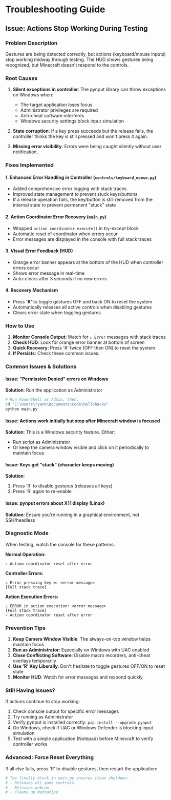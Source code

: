 # Troubleshooting Guide

## Issue: Actions Stop Working During Testing

### Problem Description
Gestures are being detected correctly, but actions (keyboard/mouse inputs) stop working midway through testing. The HUD shows gestures being recognized, but Minecraft doesn't respond to the controls.

### Root Causes
1. **Silent exceptions in controller**: The pynput library can throw exceptions on Windows when:
   - The target application loses focus
   - Administrator privileges are required
   - Anti-cheat software interferes
   - Windows security settings block input simulation

2. **State corruption**: If a key press succeeds but the release fails, the controller thinks the key is still pressed and won't press it again.

3. **Missing error visibility**: Errors were being caught silently without user notification.

### Fixes Implemented

#### 1. Enhanced Error Handling in Controller (`controls/keyboard_mouse.py`)
- Added comprehensive error logging with stack traces
- Improved state management to prevent stuck keys/buttons
- If a release operation fails, the key/button is still removed from the internal state to prevent permanent "stuck" state

#### 2. Action Coordinator Error Recovery (`main.py`)
- Wrapped `action_coordinator.execute()` in try-except block
- Automatic reset of coordinator when errors occur
- Error messages are displayed in the console with full stack traces

#### 3. Visual Error Feedback (HUD)
- Orange error banner appears at the bottom of the HUD when controller errors occur
- Shows error message in real-time
- Auto-clears after 3 seconds if no new errors

#### 4. Recovery Mechanism
- Press **'R'** to toggle gestures OFF and back ON to reset the system
- Automatically releases all active controls when disabling gestures
- Clears error state when toggling gestures

### How to Use

1. **Monitor Console Output**: Watch for `⚠ Error` messages with stack traces
2. **Check HUD**: Look for orange error banner at bottom of screen
3. **Quick Recovery**: Press 'R' twice (OFF then ON) to reset the system
4. **If Persists**: Check these common issues:

### Common Issues & Solutions

#### Issue: "Permission Denied" errors on Windows
**Solution**: Run the application as Administrator
```bash
# Run PowerShell as Admin, then:
cd "C:\Users\ryank\Documents\Code\hellohacks"
python main.py
```

#### Issue: Actions work initially but stop after Minecraft window is focused
**Solution**: This is a Windows security feature. Either:
- Run script as Administrator
- Or keep the camera window visible and click on it periodically to maintain focus

#### Issue: Keys get "stuck" (character keeps moving)
**Solution**: 
1. Press 'R' to disable gestures (releases all keys)
2. Press 'R' again to re-enable

#### Issue: pynput errors about X11 display (Linux)
**Solution**: Ensure you're running in a graphical environment, not SSH/headless

### Diagnostic Mode

When testing, watch the console for these patterns:

**Normal Operation:**
```
✓ Action coordinator reset after error
```

**Controller Errors:**
```
⚠ Error pressing key w: <error message>
[Full stack trace]
```

**Action Execution Errors:**
```
⚠ ERROR in action execution: <error message>
[Full stack trace]
✓ Action coordinator reset after error
```

### Prevention Tips

1. **Keep Camera Window Visible**: The always-on-top window helps maintain focus
2. **Run as Administrator**: Especially on Windows with UAC enabled
3. **Close Conflicting Software**: Disable macro recorders, anti-cheat overlays temporarily
4. **Use 'R' Key Liberally**: Don't hesitate to toggle gestures OFF/ON to reset state
5. **Monitor HUD**: Watch for error messages and respond quickly

### Still Having Issues?

If actions continue to stop working:

1. Check console output for specific error messages
2. Try running as Administrator
3. Verify pynput is installed correctly: `pip install --upgrade pynput`
4. On Windows, check if UAC or Windows Defender is blocking input simulation
5. Test with a simple application (Notepad) before Minecraft to verify controller works

### Advanced: Force Reset Everything

If all else fails, press 'R' to disable gestures, then restart the application:
```python
# The finally block in main.py ensures clean shutdown:
# - Releases all game controls
# - Releases webcam
# - Cleans up MediaPipe
```


